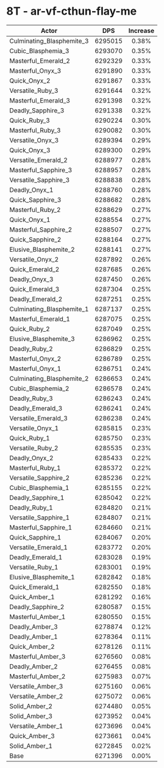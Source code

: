 # 8T - ar-vf-cthun-flay-me
| Actor | DPS | Increase |
|---|:---:|:---:|
|Culminating_Blasphemite_3|6295015|0.38%|
|Cubic_Blasphemia_3|6293070|0.35%|
|Masterful_Emerald_2|6292329|0.33%|
|Masterful_Onyx_3|6291890|0.33%|
|Quick_Onyx_2|6291867|0.33%|
|Versatile_Ruby_3|6291644|0.32%|
|Masterful_Emerald_3|6291398|0.32%|
|Deadly_Sapphire_3|6291338|0.32%|
|Quick_Ruby_3|6290224|0.30%|
|Masterful_Ruby_3|6290082|0.30%|
|Versatile_Onyx_3|6289394|0.29%|
|Quick_Onyx_3|6289300|0.29%|
|Versatile_Emerald_2|6288977|0.28%|
|Masterful_Sapphire_3|6288957|0.28%|
|Versatile_Sapphire_3|6288838|0.28%|
|Deadly_Onyx_1|6288760|0.28%|
|Quick_Sapphire_3|6288682|0.28%|
|Masterful_Ruby_2|6288629|0.27%|
|Quick_Onyx_1|6288554|0.27%|
|Masterful_Sapphire_2|6288507|0.27%|
|Quick_Sapphire_2|6288164|0.27%|
|Elusive_Blasphemite_2|6288141|0.27%|
|Versatile_Onyx_2|6287892|0.26%|
|Quick_Emerald_2|6287685|0.26%|
|Deadly_Onyx_3|6287450|0.26%|
|Quick_Emerald_3|6287304|0.25%|
|Deadly_Emerald_2|6287251|0.25%|
|Culminating_Blasphemite_1|6287137|0.25%|
|Masterful_Emerald_1|6287075|0.25%|
|Quick_Ruby_2|6287049|0.25%|
|Elusive_Blasphemite_3|6286962|0.25%|
|Deadly_Ruby_2|6286829|0.25%|
|Masterful_Onyx_2|6286789|0.25%|
|Masterful_Onyx_1|6286751|0.24%|
|Culminating_Blasphemite_2|6286653|0.24%|
|Cubic_Blasphemia_2|6286578|0.24%|
|Deadly_Ruby_3|6286243|0.24%|
|Deadly_Emerald_3|6286241|0.24%|
|Versatile_Emerald_3|6286238|0.24%|
|Versatile_Onyx_1|6285815|0.23%|
|Quick_Ruby_1|6285750|0.23%|
|Versatile_Ruby_2|6285535|0.23%|
|Deadly_Onyx_2|6285433|0.22%|
|Masterful_Ruby_1|6285372|0.22%|
|Versatile_Sapphire_2|6285236|0.22%|
|Cubic_Blasphemia_1|6285155|0.22%|
|Deadly_Sapphire_1|6285042|0.22%|
|Deadly_Ruby_1|6284820|0.21%|
|Versatile_Sapphire_1|6284807|0.21%|
|Masterful_Sapphire_1|6284660|0.21%|
|Quick_Sapphire_1|6284067|0.20%|
|Versatile_Emerald_1|6283772|0.20%|
|Deadly_Emerald_1|6283028|0.19%|
|Versatile_Ruby_1|6283001|0.19%|
|Elusive_Blasphemite_1|6282842|0.18%|
|Quick_Emerald_1|6282550|0.18%|
|Quick_Amber_1|6281292|0.16%|
|Deadly_Sapphire_2|6280587|0.15%|
|Masterful_Amber_1|6280550|0.15%|
|Deadly_Amber_3|6278874|0.12%|
|Deadly_Amber_1|6278364|0.11%|
|Quick_Amber_2|6278126|0.11%|
|Masterful_Amber_3|6276560|0.08%|
|Deadly_Amber_2|6276455|0.08%|
|Masterful_Amber_2|6275983|0.07%|
|Versatile_Amber_3|6275160|0.06%|
|Versatile_Amber_2|6275072|0.06%|
|Solid_Amber_2|6274480|0.05%|
|Solid_Amber_3|6273952|0.04%|
|Versatile_Amber_1|6273696|0.04%|
|Quick_Amber_3|6273661|0.04%|
|Solid_Amber_1|6272845|0.02%|
|Base|6271396|0.00%|
